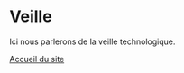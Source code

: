 # Veille
Ici nous parlerons de la veille technologique.
<!-- Lien en HTML vers la racine du site (README.md) -->
<a href="index.md">Accueil du site</a>
                            
<!-- Lien en markdown vers la racine du site (README.md) -->
